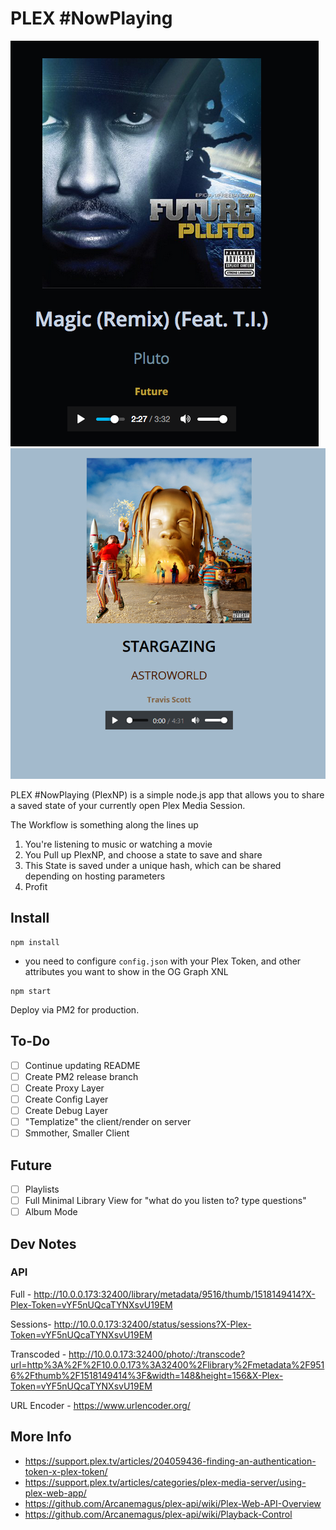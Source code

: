 # PLEX #NowPlaying
![NowPlaying](_screenshots/Future.png)
![NowPlaying](_screenshots/Travis.png)

PLEX #NowPlaying (PlexNP) is a simple node.js app that allows you to share a saved state of your currently open Plex Media Session.

The Workflow is something along the lines up

1. You're listening to music or watching a movie
2. You Pull up PlexNP, and choose a state to save and share
3. This State is saved under a unique hash, which can be shared depending on hosting parameters
4. Profit


## Install
```
npm install
```

- you need to configure `config.json` with your Plex Token, and other attributes you want to show in the OG Graph XNL

```
npm start
````

Deploy via PM2 for production.

## To-Do
- [ ] Continue updating README
- [ ] Create PM2 release branch
- [ ] Create Proxy Layer
- [ ] Create Config Layer
- [ ] Create Debug Layer
- [ ] "Templatize" the client/render on server
- [ ] Smmother, Smaller Client

## Future
- [ ] Playlists
- [ ] Full Minimal Library View for "what do you listen to? type questions"
- [ ] Album Mode

## Dev Notes

### API

Full - http://10.0.0.173:32400/library/metadata/9516/thumb/1518149414?X-Plex-Token=vYF5nUQcaTYNXsvU19EM

Sessions- http://10.0.0.173:32400/status/sessions?X-Plex-Token=vYF5nUQcaTYNXsvU19EM

Transcoded - http://10.0.0.173:32400/photo/:/transcode?url=http%3A%2F%2F10.0.0.173%3A32400%2Flibrary%2Fmetadata%2F9516%2Fthumb%2F1518149414%3F&width=148&height=156&X-Plex-Token=vYF5nUQcaTYNXsvU19EM

URL Encoder - https://www.urlencoder.org/

## More Info
- https://support.plex.tv/articles/204059436-finding-an-authentication-token-x-plex-token/
- https://support.plex.tv/articles/categories/plex-media-server/using-plex-web-app/
- https://github.com/Arcanemagus/plex-api/wiki/Plex-Web-API-Overview
- https://github.com/Arcanemagus/plex-api/wiki/Playback-Control